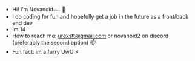 - Hi! I’m Novanoid𓆱 👋
- I do coding for fun and hopefully get a job in the future as a front/back end dev
- Im 14
- How to reach me: urexstt@gmail.com or novanoid2 on discord (preferably the second option) 📫
- Fun fact: im a furry UwU ⚡
